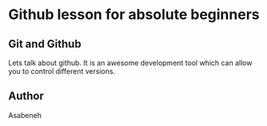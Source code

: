 # Github lesson for absolute beginners
## Git and Github

Lets talk about github. It is an awesome development tool which can allow you to control different versions.

## Author
Asabeneh

